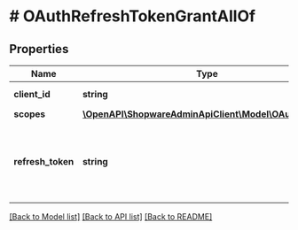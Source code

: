 # # OAuthRefreshTokenGrantAllOf

## Properties

Name | Type | Description | Notes
------------ | ------------- | ------------- | -------------
**client_id** | **string** | OAuth client id. |
**scopes** | [**\OpenAPI\ShopwareAdminApiClient\Model\OAuthScopes**](OAuthScopes.md) |  |
**refresh_token** | **string** | The refresh token that should be used to refresh the access token. |

[[Back to Model list]](../../README.md#models) [[Back to API list]](../../README.md#endpoints) [[Back to README]](../../README.md)
